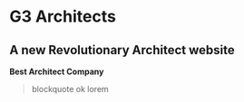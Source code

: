 # G3 Architects

## A new Revolutionary Architect website

**Best Architect Company**

> blockquote ok lorem
